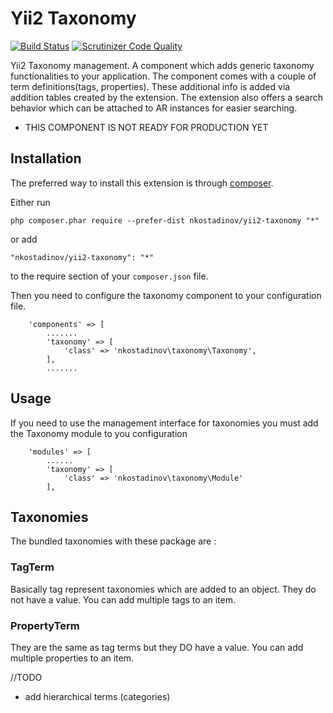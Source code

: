 Yii2 Taxonomy
=============
[![Build Status](https://travis-ci.org/nkostadinov/yii2-taxonomy.svg?branch=master)](https://travis-ci.org/nkostadinov/yii2-taxonomy)
[![Scrutinizer Code Quality](https://scrutinizer-ci.com/g/nkostadinov/yii2-taxonomy/badges/quality-score.png?b=master)](https://scrutinizer-ci.com/g/nkostadinov/yii2-taxonomy/?branch=master)

Yii2 Taxonomy management. A component which adds generic taxonomy functionalities to your application. The component
comes with a couple of term definitions(tags, properties). These additional info is added via addition tables created
by the extension. The extension also offers a search behavior which can be attached to AR instances for easier searching.
 

* THIS COMPONENT IS NOT READY FOR PRODUCTION YET

Installation
------------

The preferred way to install this extension is through [composer](http://getcomposer.org/download/).

Either run

```
php composer.phar require --prefer-dist nkostadinov/yii2-taxonomy "*"
```

or add

```
"nkostadinov/yii2-taxonomy": "*"
```

to the require section of your `composer.json` file.

Then you need to configure the taxonomy component to your configuration file.

```
    'components' => [
        .......
        'taxonomy' => [
            'class' => 'nkostadinov\taxonomy\Taxonomy',
        ],
        .......
```        

Usage
-----

If you need to use the management interface for taxonomies you must add the Taxonomy module to you configuration

```    
    'modules' => [
        ......
        'taxonomy' => [
            'class' => 'nkostadinov\taxonomy\Module'
        ],
```        

## Taxonomies
The bundled taxonomies with these package are :

### TagTerm
Basically tag represent taxonomies which are added to an object. They do not have a value. You can add multiple tags to an item.

### PropertyTerm
They are the same as tag terms but they DO have a value. You can add multiple properties to an item.

//TODO
* add hierarchical terms (categories)